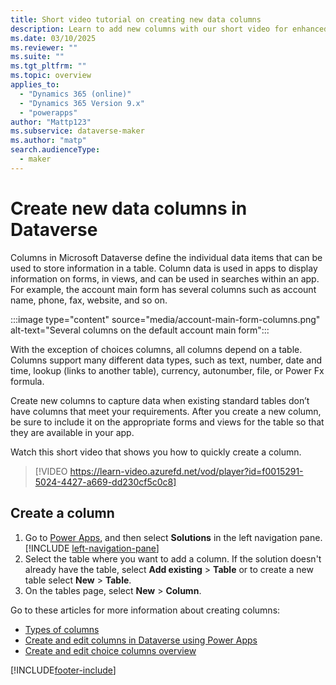 ```yaml
---
title: Short video tutorial on creating new data columns
description: Learn to add new columns with our short video for enhanced data capture in your apps
ms.date: 03/10/2025
ms.reviewer: ""
ms.suite: ""
ms.tgt_pltfrm: ""
ms.topic: overview
applies_to: 
  - "Dynamics 365 (online)"
  - "Dynamics 365 Version 9.x"
  - "powerapps"
author: "Mattp123"
ms.subservice: dataverse-maker
ms.author: "matp"
search.audienceType: 
  - maker
---
```

# Create new data columns in Dataverse

Columns in Microsoft Dataverse define the individual data items that can be used to store information in a table. Column data is used in apps to display information on forms, in views, and can be used in searches within an app. For example, the account main form has several columns such as account name, phone, fax, website, and so on.

:::image type="content" source="media/account-main-form-columns.png" alt-text="Several columns on the default account main form":::

With the exception of choices columns, all columns depend on a table. Columns support many different data types, such as text, number, date and time, lookup (links to another table), currency, autonumber, file, or Power Fx formula.

Create new columns to capture data when existing standard tables don’t have columns that meet your requirements. After you create a new column, be sure to include it on the appropriate forms and views for the table so that they are available in your app.

Watch this short video that shows you how to quickly create a column.
> [!VIDEO https://learn-video.azurefd.net/vod/player?id=f0015291-5024-4427-a669-dd230cf5c0c8]

## Create a column

1. Go to [Power Apps](https://make.powerapps.com/?utm_source=padocs&utm_medium=linkinadoc&utm_campaign=referralsfromdoc), and then select **Solutions** in the left navigation pane. [!INCLUDE [left-navigation-pane](../../includes/left-navigation-pane.md)]
1. Select the table where you want to add a column. If the solution doesn't already have the table, select **Add existing** > **Table** or to create a new table select **New** > **Table**.
1. On the tables page, select **New** > **Column**.

Go to these articles for more information about creating columns:

- [Types of columns](types-of-fields.md)
- [Create and edit columns in Dataverse using Power Apps](create-edit-field-portal.md)
- [Create and edit choice columns overview](create-edit-global-option-sets.md)

[!INCLUDE[footer-include](../../includes/footer-banner.md)]
